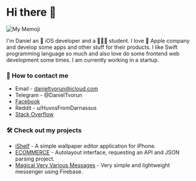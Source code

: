 # Hi there 👋

![My Memoji](https://user-images.githubusercontent.com/58942445/192097547-fa9810c8-d907-48a7-a0f9-640e900934e4.png)


I'm Daniel an 🔨 iOS developer and a 👨🏻‍💻 student. I love 🍏 Apple company and develop some apps and other stuff for their products. I like Swift programming language so much and also love do some frontend web development some times.
I am currently working in a startup.

### 💬 How to contact me
- Email - danieltvorun@icloud.com
- Telegram - @DanielTvorun
- [Facebook](https://www.facebook.com/dtvorun)
- Reddit - u/HuvosFromDarnassus
- [Stack Overflow](https://stackoverflow.com/users/19402122/daniel-tvorun)

### 🛠 Check out my projects
- [iShelf](https://github.com/HuvosFromDarnassus/iShelf) - A simple wallpaper editor application for iPhone.
- [ECOMMERCE](https://github.com/HuvosFromDarnassus/ECOMMERCE) - Autolayout interface, requesting an API and JSON parsing project.
- [Magical Very Various Messages](https://github.com/HuvosFromDarnassus/Magical-Very-Various-Messages) - Very simple and lightweight messenger using Firebase.
